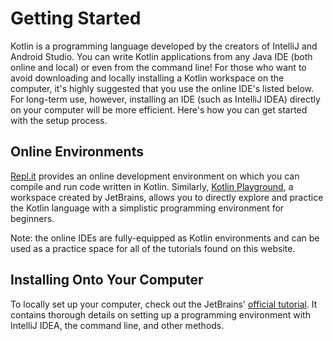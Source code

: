 # Getting Started

Kotlin is a programming language developed by the creators of IntelliJ and Android Studio.  You can write Kotlin applications from any Java IDE (both online and local) or even from the command line!  For those who want to avoid downloading and locally installing a Kotlin workspace on the computer, it's highly suggested that you use the online IDE's listed below.  For long-term use, however, installing an IDE (such as IntelliJ IDEA) directly on your computer will be more efficient.  Here's how you can get started with the setup process.

## Online Environments

[Repl.it](https://repl.it/languages/kotlin) provides an online development environment on which you can compile and run code written in Kotlin.  Similarly, [Kotlin Playground](play.kotlinlang.org), a workspace created by JetBrains,  allows you to directly explore and practice the Kotlin language with a simplistic programming environment for beginners.

Note:  the online IDEs are fully-equipped as Kotlin environments and can be used as a practice space for all of the tutorials found on this website.

## Installing Onto Your Computer

To locally set up your computer, check out the JetBrains' [official tutorial](https://kotlinlang.org/docs/tutorials/getting-started.html).  It contains thorough details on setting up a programming environment with IntelliJ IDEA, the command line, and other methods.
